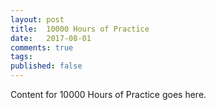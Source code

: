 ```yaml
---
layout: post
title:  10000 Hours of Practice
date:   2017-08-01
comments: true
tags: 
published: false
---
```

 
Content for 10000 Hours of Practice goes here.
 
